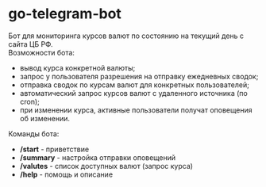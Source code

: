 # go-telegram-bot

Бот для мониторинга курсов валют по состоянию на текущий день с сайта ЦБ РФ.</br>
Возможности бота:
* вывод курса конкретной валюты;
* запрос у пользователя разрешения на отправку ежедневных сводок;
* отправка сводок по курсам валют для конкретных пользователей;
* автоматический запрос курсов валют с удаленного источника (по cron);
* при изменении курса, активные пользователи получат оповещения об изменении.

Команды бота:
* **/start** - приветствие
* **/summary** - настройка отправки оповещений
* **/valutes** - список доступных валют (запрос курса)
* **/help** - помощь и описание